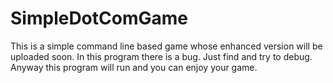 # SimpleDotComGame
This is a simple command line based game whose enhanced version will be uploaded soon. In this program there is a bug. Just find and try to debug. Anyway this program will run and you can enjoy your game.

